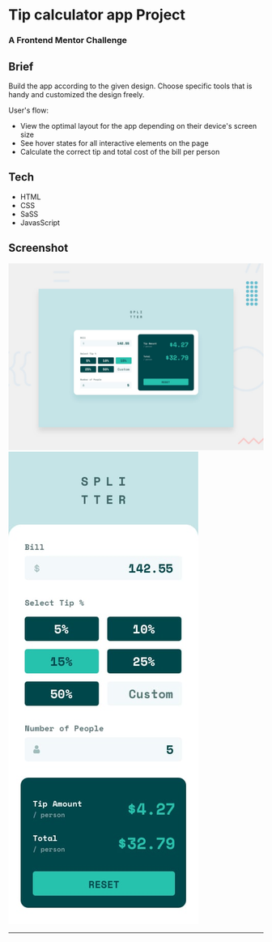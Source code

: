 # Tip calculator app Project
### A Frontend Mentor Challenge


## Brief
Build the app according to the given design. Choose specific tools that is handy and customized the design freely.

User's flow:
- View the optimal layout for the app depending on their device's screen size
- See hover states for all interactive elements on the page
- Calculate the correct tip and total cost of the bill per person


## Tech

- HTML
- CSS
- SaSS
- JavasScript
## Screenshot

![TipCalculator](desktop-preview.jpg)
![TipCalculator](mobile-design.jpg)

<hr>



